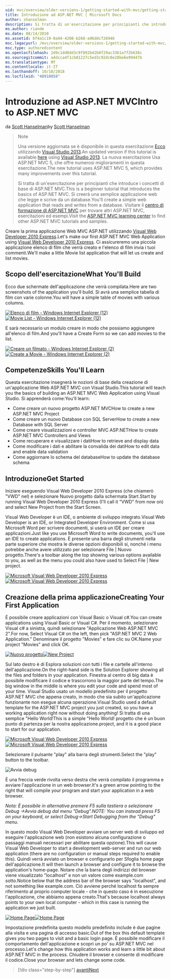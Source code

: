 ```yaml
---
uid: mvc/overview/older-versions-1/getting-started-with-mvc/getting-started-with-mvc-part1
title: Introduzione ad ASP.NET MVC | Microsoft Docs
author: shanselman
description: Si tratta di un'esercitazione per principianti che introduce i concetti di base di ASP.NET MVC. Creare un'applicazione web semplice che legge e scrive da un database.
ms.author: riande
ms.date: 08/14/2010
ms.assetid: bf4a1c19-0a94-4208-b268-a96ddcf26946
msc.legacyurl: /mvc/overview/older-versions-1/getting-started-with-mvc/getting-started-with-mvc-part1
msc.type: authoredcontent
ms.openlocfilehash: 2d9c1dd0dd3c9f892b42b0f29ac3361a7f2b638c
ms.sourcegitcommit: a4dcca4f1cb81227c5ed3c92dc0e28be6e99447b
ms.translationtype: MT
ms.contentlocale: it-IT
ms.lasthandoff: 10/10/2018
ms.locfileid: "48910858"
---
```

<a name="intro-to-aspnet-mvc"></a><span data-ttu-id="0bd7d-104">Introduzione ad ASP.NET MVC</span><span class="sxs-lookup"><span data-stu-id="0bd7d-104">Intro to ASP.NET MVC</span></span>
====================
<span data-ttu-id="0bd7d-105">da [Scott Hanselman](https://github.com/shanselman)</span><span class="sxs-lookup"><span data-stu-id="0bd7d-105">by [Scott Hanselman](https://github.com/shanselman)</span></span>

> > [!NOTE]
> > <span data-ttu-id="0bd7d-106">Una versione aggiornata se è disponibile in questa esercitazione [Ecco](../../getting-started/introduction/getting-started.md) utilizzando [Visual Studio 2013](https://my.visualstudio.com/Downloads?q=visual%20studio%202013).</span><span class="sxs-lookup"><span data-stu-id="0bd7d-106">An updated version if this tutorial is available [here](../../getting-started/introduction/getting-started.md) using [Visual Studio 2013](https://my.visualstudio.com/Downloads?q=visual%20studio%202013).</span></span> <span data-ttu-id="0bd7d-107">La nuova esercitazione Usa ASP.NET MVC 5, che offre numerosi miglioramenti in questa esercitazione.</span><span class="sxs-lookup"><span data-stu-id="0bd7d-107">The new tutorial uses ASP.NET MVC 5, which provides many improvements over this tutorial.</span></span>
>
>
> <span data-ttu-id="0bd7d-108">Si tratta di un'esercitazione per principianti che introduce i concetti di base di ASP.NET MVC.</span><span class="sxs-lookup"><span data-stu-id="0bd7d-108">This is a beginner tutorial that introduces the basics of ASP.NET MVC.</span></span> <span data-ttu-id="0bd7d-109">Si creerà una semplice applicazione web che legge e scrive da un database.</span><span class="sxs-lookup"><span data-stu-id="0bd7d-109">You'll create a simple web application that reads and writes from a database.</span></span> <span data-ttu-id="0bd7d-110">Visitare il [centro di formazione di ASP.NET MVC](../../../index.md) per trovare altri ASP.NET MVC, esercitazioni ed esempi.</span><span class="sxs-lookup"><span data-stu-id="0bd7d-110">Visit the [ASP.NET MVC learning center](../../../index.md) to find other ASP.NET MVC tutorials and samples.</span></span>


<span data-ttu-id="0bd7d-111">Creare la prima applicazione Web MVC ASP.NET utilizzando [Visual Web Developer 2010 Express](https://www.microsoft.com/express/Web/).</span><span class="sxs-lookup"><span data-stu-id="0bd7d-111">Let's make our first ASP.NET MVC Web Application using [Visual Web Developer 2010 Express](https://www.microsoft.com/express/Web/).</span></span> <span data-ttu-id="0bd7d-112">Ci assicureremo una piccola applicazione elenco di film che verrà creato e l'elenco di film invia i tuoi commenti.</span><span class="sxs-lookup"><span data-stu-id="0bd7d-112">We'll make a little Movie list application that will let us create and list movies.</span></span>

## <a name="what-youll-build"></a><span data-ttu-id="0bd7d-113">Scopo dell'esercitazione</span><span class="sxs-lookup"><span data-stu-id="0bd7d-113">What You'll Build</span></span>

<span data-ttu-id="0bd7d-114">Ecco due schermate dell'applicazione che verrà compilata.</span><span class="sxs-lookup"><span data-stu-id="0bd7d-114">Here are two screenshots of the application you'll build.</span></span> <span data-ttu-id="0bd7d-115">Si avrà una semplice tabella di film con varie colonne.</span><span class="sxs-lookup"><span data-stu-id="0bd7d-115">You will have a simple table of movies with various columns.</span></span>

<span data-ttu-id="0bd7d-116">[![Elenco di film - Windows Internet Explorer (12)](getting-started-with-mvc-part1/_static/image2.png)](getting-started-with-mvc-part1/_static/image1.png)</span><span class="sxs-lookup"><span data-stu-id="0bd7d-116">[![Movie List - Windows Internet Explorer (12)](getting-started-with-mvc-part1/_static/image2.png)](getting-started-with-mvc-part1/_static/image1.png)</span></span>

<span data-ttu-id="0bd7d-117">E sarà necessario un modulo creare in modo che possiamo aggiungere all'elenco di film.</span><span class="sxs-lookup"><span data-stu-id="0bd7d-117">And you'll have a Create Form so we can add movies to the list.</span></span>

<span data-ttu-id="0bd7d-118">[![Creare un filmato - Windows Internet Explorer (2)](getting-started-with-mvc-part1/_static/image4.png)](getting-started-with-mvc-part1/_static/image3.png)</span><span class="sxs-lookup"><span data-stu-id="0bd7d-118">[![Create a Movie - Windows Internet Explorer (2)](getting-started-with-mvc-part1/_static/image4.png)](getting-started-with-mvc-part1/_static/image3.png)</span></span>

## <a name="skills-youll-learn"></a><span data-ttu-id="0bd7d-119">Competenze</span><span class="sxs-lookup"><span data-stu-id="0bd7d-119">Skills You'll Learn</span></span>

<span data-ttu-id="0bd7d-120">Questa esercitazione insegnerà le nozioni di base della creazione di un'applicazione Web ASP.NET MVC con Visual Studio.</span><span class="sxs-lookup"><span data-stu-id="0bd7d-120">This tutorial will teach you the basics of building an ASP.NET MVC Web Application using Visual Studio.</span></span> <span data-ttu-id="0bd7d-121">Si apprenderà come:</span><span class="sxs-lookup"><span data-stu-id="0bd7d-121">You'll learn:</span></span>

- <span data-ttu-id="0bd7d-122">Come creare un nuovo progetto ASP.NET MVC</span><span class="sxs-lookup"><span data-stu-id="0bd7d-122">How to create a new ASP.NET MVC Project</span></span>
- <span data-ttu-id="0bd7d-123">Come creare un nuovo Database con SQL Server</span><span class="sxs-lookup"><span data-stu-id="0bd7d-123">How to create a new Database with SQL Server</span></span>
- <span data-ttu-id="0bd7d-124">Come creare visualizzazioni e controller MVC ASP.NET</span><span class="sxs-lookup"><span data-stu-id="0bd7d-124">How to create ASP.NET MVC Controllers and Views</span></span>
- <span data-ttu-id="0bd7d-125">Come recuperare e visualizzare i dati</span><span class="sxs-lookup"><span data-stu-id="0bd7d-125">How to retrieve and display data</span></span>
- <span data-ttu-id="0bd7d-126">Come modificare i dati e abilitare la convalida dei dati</span><span class="sxs-lookup"><span data-stu-id="0bd7d-126">How to edit data and enable data validation</span></span>
- <span data-ttu-id="0bd7d-127">Come aggiornare lo schema del database</span><span class="sxs-lookup"><span data-stu-id="0bd7d-127">How to update the database schema</span></span>

## <a name="get-started"></a><span data-ttu-id="0bd7d-128">Introduzione</span><span class="sxs-lookup"><span data-stu-id="0bd7d-128">Get Started</span></span>

<span data-ttu-id="0bd7d-129">Iniziare eseguendo Visual Web Developer 2010 Express (che chiamerò "VWD" nel) e selezionare Nuovo progetto dalla schermata Start.</span><span class="sxs-lookup"><span data-stu-id="0bd7d-129">Start by running Visual Web Developer 2010 Express (I'll call it "VWD" from now on) and select New Project from the Start Screen.</span></span>

<span data-ttu-id="0bd7d-130">Visual Web Developer è un IDE, o ambiente di sviluppo integrato.</span><span class="sxs-lookup"><span data-stu-id="0bd7d-130">Visual Web Developer is an IDE, or Integrated Developer Environment.</span></span> <span data-ttu-id="0bd7d-131">Come si usa Microsoft Word per scrivere documenti, si userà un IDE per creare applicazioni.</span><span class="sxs-lookup"><span data-stu-id="0bd7d-131">Just like you use Microsoft Word to write documents, you'll use an IDE to create applications.</span></span> <span data-ttu-id="0bd7d-132">È presente una barra degli strumenti nella parte superiore che mostra le diverse opzioni disponibili si, nonché i menu potrebbe anche avere utilizzato per selezionare File | Nuovo progetto.</span><span class="sxs-lookup"><span data-stu-id="0bd7d-132">There's a toolbar along the top showing various options available to you, as well as the menu you could also have used to Select File | New project.</span></span>

<span data-ttu-id="0bd7d-133">[![Microsoft Visual Web Developer 2010 Express](getting-started-with-mvc-part1/_static/image6.png)](getting-started-with-mvc-part1/_static/image5.png)</span><span class="sxs-lookup"><span data-stu-id="0bd7d-133">[![Microsoft Visual Web Developer 2010 Express](getting-started-with-mvc-part1/_static/image6.png)](getting-started-with-mvc-part1/_static/image5.png)</span></span>

## <a name="creating-your-first-application"></a><span data-ttu-id="0bd7d-134">Creazione della prima applicazione</span><span class="sxs-lookup"><span data-stu-id="0bd7d-134">Creating Your First Application</span></span>

<span data-ttu-id="0bd7d-135">È possibile creare applicazioni con Visual Basic o Visual c#.</span><span class="sxs-lookup"><span data-stu-id="0bd7d-135">You can create applications using Visual Basic or Visual C#.</span></span> <span data-ttu-id="0bd7d-136">Per il momento, selezionare Visual c# a sinistra, quindi selezionare "Applicazione Web ASP.NET MVC 2".</span><span class="sxs-lookup"><span data-stu-id="0bd7d-136">For now, Select Visual C# on the left, then pick "ASP.NET MVC 2 Web Application."</span></span> <span data-ttu-id="0bd7d-137">Denominare il progetto "Movies" e fare clic su OK.</span><span class="sxs-lookup"><span data-stu-id="0bd7d-137">Name your project "Movies" and click OK.</span></span>

<span data-ttu-id="0bd7d-138">[![Nuovo progetto](getting-started-with-mvc-part1/_static/image8.png)](getting-started-with-mvc-part1/_static/image7.png)</span><span class="sxs-lookup"><span data-stu-id="0bd7d-138">[![New Project](getting-started-with-mvc-part1/_static/image8.png)](getting-started-with-mvc-part1/_static/image7.png)</span></span>

<span data-ttu-id="0bd7d-139">Sul lato destro è di Esplora soluzioni con tutti i file e cartelle all'interno dell'applicazione.</span><span class="sxs-lookup"><span data-stu-id="0bd7d-139">On the right-hand side is the Solution Explorer showing all the files and folders in your application.</span></span> <span data-ttu-id="0bd7d-140">Finestra al centro di big data è possibile modificare il codice e trascorrono la maggior parte del tempo.</span><span class="sxs-lookup"><span data-stu-id="0bd7d-140">The big window in the middle is where you edit your code and spend most of your time.</span></span> <span data-ttu-id="0bd7d-141">Visual Studio usato un modello predefinito per il progetto ASP.NET MVC che appena creato, in modo che sia subito un'applicazione funzionante non esegue alcuna operazione.</span><span class="sxs-lookup"><span data-stu-id="0bd7d-141">Visual Studio used a default template for the ASP.NET MVC project you just created, so you have a working application right now without doing anything!</span></span> <span data-ttu-id="0bd7d-142">Si tratta di una semplice "Hello World!</span><span class="sxs-lookup"><span data-stu-id="0bd7d-142">This is a simple "Hello World!</span></span> <span data-ttu-id="0bd7d-143">progetto che è un buon punto di partenza per la nostra applicazione.</span><span class="sxs-lookup"><span data-stu-id="0bd7d-143">project, and it is a good place to start for our application.</span></span>

<span data-ttu-id="0bd7d-144">[![Microsoft Visual Web Developer 2010 Express](getting-started-with-mvc-part1/_static/image10.png)](getting-started-with-mvc-part1/_static/image9.png)</span><span class="sxs-lookup"><span data-stu-id="0bd7d-144">[![Microsoft Visual Web Developer 2010 Express](getting-started-with-mvc-part1/_static/image10.png)](getting-started-with-mvc-part1/_static/image9.png)</span></span>

<span data-ttu-id="0bd7d-145">Selezionare il pulsante "play" alla barra degli strumenti.</span><span class="sxs-lookup"><span data-stu-id="0bd7d-145">Select the "play" button to the toolbar.</span></span>

![Avvia debug](getting-started-with-mvc-part1/_static/image11.png)

<span data-ttu-id="0bd7d-147">È una freccia verde rivolta verso destra che verrà compilato il programma e avviare l'applicazione in un web browser.</span><span class="sxs-lookup"><span data-stu-id="0bd7d-147">It's a green arrow pointing to the right that will compile your program and start your application in a web browser.</span></span>

<span data-ttu-id="0bd7d-148">*Nota: È possibile in alternativa premere F5 sulla tastiera o selezionare Debug -&gt;Avvia debug dal menu "Debug".*</span><span class="sxs-lookup"><span data-stu-id="0bd7d-148">*NOTE: You can instead press F5 on your keyboard, or select Debug-&gt;Start Debugging from the "Debug" menu.*</span></span>

<span data-ttu-id="0bd7d-149">In questo modo Visual Web Developer avviare un server web di sviluppo ed eseguire l'applicazione web (non esistono alcuna configurazione o passaggi manuali necessari per abilitare questa opzione).</span><span class="sxs-lookup"><span data-stu-id="0bd7d-149">This will cause Visual Web Developer to start a development web-server and run our web application (there are no configuration or manual steps required to enable this).</span></span> <span data-ttu-id="0bd7d-150">Quindi verrà avviato un browser e configurarlo per Sfoglia home page dell'applicazione.</span><span class="sxs-lookup"><span data-stu-id="0bd7d-150">It will then launch a browser and configure it to browse the application's home-page.</span></span> <span data-ttu-id="0bd7d-151">Notare che la barra degli indirizzi del browser viene visualizzato "localhost" e non un valore come example.com sotto.</span><span class="sxs-lookup"><span data-stu-id="0bd7d-151">Notice below that the address bar of the browser says "localhost", and not something like example.com.</span></span> <span data-ttu-id="0bd7d-152">Ciò avviene perché localhost fa sempre riferimento al proprio computer locale - che in questo caso è in esecuzione l'applicazione, che abbiamo appena creato.</span><span class="sxs-lookup"><span data-stu-id="0bd7d-152">That's because localhost always points to your own local computer - which in this case is running the application we just built.</span></span>

<span data-ttu-id="0bd7d-153">[![Home Page](getting-started-with-mvc-part1/_static/image13.png)](getting-started-with-mvc-part1/_static/image12.png)</span><span class="sxs-lookup"><span data-stu-id="0bd7d-153">[![Home Page](getting-started-with-mvc-part1/_static/image13.png)](getting-started-with-mvc-part1/_static/image12.png)</span></span>

<span data-ttu-id="0bd7d-154">Impostazione predefinita questo modello predefinito include è due pagine alla visita e una pagina di accesso basic.</span><span class="sxs-lookup"><span data-stu-id="0bd7d-154">Out of the box this default template gives you two pages to visit and a basic login page.</span></span> <span data-ttu-id="0bd7d-155">È possibile modificare il comportamento dell'applicazione e scopri un po' su ASP.NET MVC nel processo.</span><span class="sxs-lookup"><span data-stu-id="0bd7d-155">Let's change how this application works and learn a little bit about ASP.NET MVC in the process.</span></span> <span data-ttu-id="0bd7d-156">Chiudere il browser e consente di modificare il codice.</span><span class="sxs-lookup"><span data-stu-id="0bd7d-156">Close your browser and lets change some code.</span></span>

> [!div class="step-by-step"]
> [<span data-ttu-id="0bd7d-157">avanti</span><span class="sxs-lookup"><span data-stu-id="0bd7d-157">Next</span></span>](getting-started-with-mvc-part2.md)
